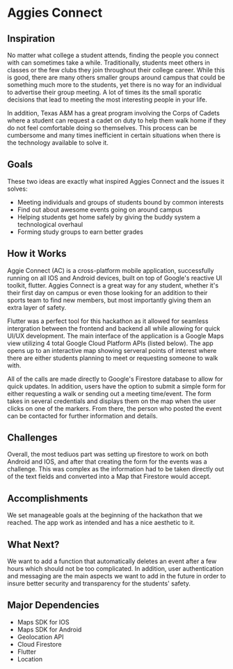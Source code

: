 # Aggies Connect

## Inspiration
  No matter what college a student attends, finding the people you connect with can sometimes take a while. Traditionally, students meet others in classes or the few clubs they join throughout their college career. While this is good, there are many others smaller groups around campus that could be something much more to the students, yet there is no way for an individual to advertise their group meeting. A lot of times its the small sporatic decisions that lead to meeting the most interesting people in your life.
  
  In addition, Texas A&M has a great program involving the Corps of Cadets where a student can request a cadet on duty to help them walk home if they do not feel comfortable doing so themselves. This process can be cumbersome and many times inefficient in certain situations when there is the technology available to solve it.
  
  ## Goals
  These two ideas are exactly what inspired Aggies Connect and the issues it solves:
  - Meeting individuals and groups of students bound by common interests
  - Find out about awesome events going on around campus
  - Helping students get home safely by giving the buddy system a technological overhaul
  - Forming study groups to earn better grades
  
  
  ## How it Works
  Aggie Connect (AC) is a cross-platform mobile application, successfully running on all IOS and Android devices, built on top of Google's reactive UI toolkit, flutter. Aggies Connect is a great way for any student, whether it's their first day on campus or even those looking for an addition to their sports team to find new members, but most importantly giving them an extra layer of safety. 

  Flutter was a perfect tool for this hackathon as it allowed for seamless intergration between the frontend and backend all while allowing for quick UI/UX development. The main interface of the application is a Google Maps view utilizing 4 total Google Cloud Platform APIs (listed below). The app opens up to an interactive map showing serveral points of interest where there are either students planning to meet or requesting someone to walk with. 
  
  All of the calls are made directly to Google's Firestore database to allow for quick updates. In addition, users have the option to submit a simple form for either requesting a walk or sending out a meeting time/event. The form takes in several credentials and displays them on the map when the user clicks on one of the markers. From there, the person who posted the event can be contacted for further information and details.
  
  ## Challenges
  Overall, the most tediuos part was setting up firestore to work on both Android and IOS, and after that creating the form for the events was a challenge. This was complex as the information had to be taken directly out of the text fields and converted into a Map that Firestore would accept.
  
  ## Accomplishments
  We set manageable goals at the beginning of the hackathon that we reached. The app work as intended and has a nice aesthetic to it. 
  
  ## What Next?
  We want to add a function that automatically deletes an event after a few hours which should not be too complicated. In addition, user authentication and messaging are the main aspects we want to add in the future in order to insure better security and transparency for the students' safety.
  
  ## Major Dependencies
  - Maps SDK for IOS
  - Maps SDK for Android
  - Geolocation API
  - Cloud Firestore
  - Flutter 
  - Location

